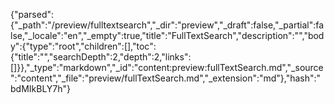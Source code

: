 {"parsed":{"_path":"/preview/fulltextsearch","_dir":"preview","_draft":false,"_partial":false,"_locale":"en","_empty":true,"title":"FullTextSearch","description":"","body":{"type":"root","children":[],"toc":{"title":"","searchDepth":2,"depth":2,"links":[]}},"_type":"markdown","_id":"content:preview:fullTextSearch.md","_source":"content","_file":"preview/fullTextSearch.md","_extension":"md"},"hash":"bdMIkBLY7h"}